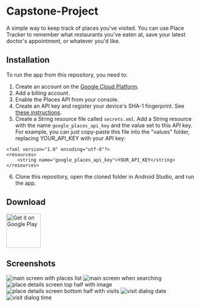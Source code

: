 # Capstone-Project
A simple way to keep track of places you've visited. You can use Place Tracker to remember what restaurants you've
eaten at, save your latest doctor's appointment, or whatever you'd like.

## Installation
To run the app from this repository, you need to:
1. Create an account on the [Google Cloud Platform](https://accounts.google.com/signin/v2/identifier?service=cloudconsole&passive=1209600&osid=1&continue=https%3A%2F%2Fconsole.cloud.google.com%2F%3Fref%3Dhttps%3A%2F%2Fwww.google.com%2F&followup=https%3A%2F%2Fconsole.cloud.google.com%2F%3Fref%3Dhttps%3A%2F%2Fwww.google.com%2F&flowName=GlifWebSignIn&flowEntry=ServiceLogin).
2. Add a billing account.
3. Enable the Places API from your console.
4. Create an API key and register your device's SHA-1 fingerprint. See [these instructions](https://developers.google.com/places/android-sdk/get-api-key).
5. Create a String resource file called `secrets.xml`. Add a String resource with the name `google_places_api_key`
and the value set to this API key.
For example, you can just copy-paste this file into the "values" folder, replacing YOUR_API_KEY with your API key:

```
<?xml version="1.0" encoding="utf-8"?>
<resources>
    <string name="google_places_api_key">YOUR_API_KEY</string>
</resources>
```

6. Clone this repository, open the cloned folder in Android Studio, and run the app.

## Download
<a href='https://play.google.com/store/apps/details?id=com.michaelhsieh.placetracker'><img alt='Get it on Google Play' src='https://play.google.com/intl/en_us/badges/static/images/badges/en_badge_web_generic.png' height='90'/></a>

## Screenshots
![main screen with places list](place_tracker_1.PNG)
![main screen when searching](place_tracker_2.PNG)
![place details screen top half with image](place_tracker_3.PNG)
![place details screen bottom half with visits](place_tracker_4.PNG)
![visit dialog date](place_tracker_5.PNG)
![visit dialog time](place_tracker_6.PNG)
